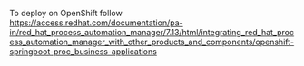 To deploy on OpenShift follow 
https://access.redhat.com/documentation/pa-in/red_hat_process_automation_manager/7.13/html/integrating_red_hat_process_automation_manager_with_other_products_and_components/openshift-springboot-proc_business-applications